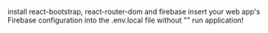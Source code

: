 install react-bootstrap, react-router-dom and firebase
insert your web app's Firebase configuration into the .env.local file without ""
run application!

